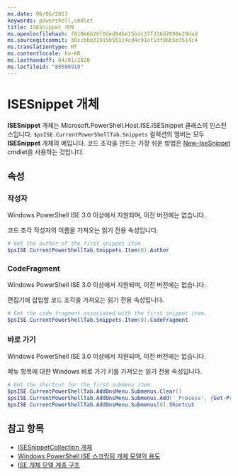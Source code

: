 ```yaml
---
ms.date: 06/05/2017
keywords: powershell,cmdlet
title: ISESnippet 개체
ms.openlocfilehash: f810e6b26f0ded04be15bdc37f336d7890e29dad
ms.sourcegitcommit: 30ccbbb32915b551c4cd4c91ef1df96b5b7514c4
ms.translationtype: HT
ms.contentlocale: ko-KR
ms.lasthandoff: 04/01/2020
ms.locfileid: "80500918"
---
```

# <a name="the-isesnippetobject"></a>ISESnippet 개체

**ISESnippet** 개체는 Microsoft.PowerShell.Host.ISE.ISESnippet 클래스의 인스턴스입니다. `$psISE.CurrentPowerShellTab.Snippets` 컬렉션의 멤버는 모두 **ISESnippet** 개체의 예입니다. 코드 조각을 만드는 가장 쉬운 방법은 [New-IseSnippet](/powershell/module/ISE/New-IseSnippet) cmdlet을 사용하는 것입니다.

## <a name="properties"></a>속성

### <a name="author"></a>작성자

Windows PowerShell ISE 3.0 이상에서 지원되며, 이전 버전에는 없습니다.

코드 조각 작성자의 이름을 가져오는 읽기 전용 속성입니다.

```powershell
# Get the author of the first snippet item
$psISE.CurrentPowerShellTab.Snippets.Item(0).Author
```

### <a name="codefragment"></a>CodeFragment

Windows PowerShell ISE 3.0 이상에서 지원되며, 이전 버전에는 없습니다.

편집기에 삽입할 코드 조각을 가져오는 읽기 전용 속성입니다.

```powershell
# Get the code fragment associated with the first snippet item.
$psISE.CurrentPowerShellTab.Snippets.Item(0).CodeFragment
```

### <a name="shortcut"></a>바로 가기

Windows PowerShell ISE 3.0 이상에서 지원되며, 이전 버전에는 없습니다.

메뉴 항목에 대한 Windows 바로 가기 키를 가져오는 읽기 전용 속성입니다.

```powershell
# Get the shortcut for the first submenu item.
$psISE.CurrentPowerShellTab.AddOnsMenu.Submenus.Clear()
$psISE.CurrentPowerShellTab.AddOnsMenu.Submenus.Add('_Process', {Get-Process}, 'Alt+P')
$psISE.CurrentPowerShellTab.AddOnsMenu.Submenus[0].Shortcut
```

## <a name="see-also"></a>참고 항목

- [ISESnippetCollection 개체](The-ISESnippetCollection-Object.md)
- [Windows PowerShell ISE 스크립팅 개체 모델의 용도](purpose-of-the-windows-powershell-ise-scripting-object-model.md)
- [ISE 개체 모델 계층 구조](The-ISE-Object-Model-Hierarchy.md)
